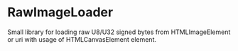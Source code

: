 # RawImageLoader
Small library for loading raw U8/U32 signed bytes from HTMLImageElement or uri with usage of HTMLCanvasElement element. 
